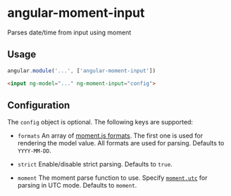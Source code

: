 # angular-moment-input

Parses date/time from input using moment

## Usage

```js
angular.module('...', ['angular-moment-input'])
```

```html
<input ng-model="..." ng-moment-input="config">
```

## Configuration
The `config` object is optional. The following keys are supported:

- `formats`
    An array of [moment.js formats](http://momentjs.com/docs/#/parsing/string-format/). The first one is used for rendering the model value. All formats are used for parsing. Defaults to `YYYY-MM-DD`.

- `strict`
    Enable/disable strict parsing. Defaults to `true`.

- `moment`
    The moment parse function to use. Specify [`moment.utc`](http://momentjs.com/docs/#/parsing/utc/) for parsing in UTC mode. Defaults to `moment`.
